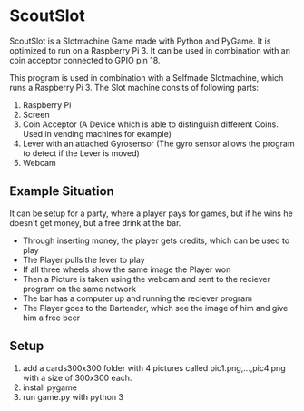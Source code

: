 # ScoutSlot
ScoutSlot is a Slotmachine Game made with Python and PyGame. It is optimized to run on a Raspberry Pi 3.
It can be used in combination with an coin acceptor connected to GPIO pin 18.

This program is used in combination with a Selfmade Slotmachine, which runs a Raspberry Pi 3.
The Slot machine consits of following parts:
1. Raspberry Pi
2. Screen
3. Coin Acceptor (A Device which is able to distinguish different Coins. Used in vending machines for example)
5. Lever with an attached Gyrosensor (The gyro sensor allows the program to detect if the Lever is moved)
6. Webcam

## Example Situation
It can be setup for a party, where a player pays for games, but if he wins he doesn't get money, but a free drink at the bar.
+ Through inserting money, the player gets credits, which can be used to play
+ The Player pulls the lever to play
+ If all three wheels show the same image the Player won
+ Then a Picture is taken using the webcam and sent to the reciever program on the same network
+ The bar has a computer up and running the reciever program
+ The Player goes to the Bartender, which see the image of him and give him a free beer


## Setup
1. add a cards300x300 folder with 4 pictures called pic1.png,...,pic4.png with a size of 300x300 each.
2. install pygame
3. run game.py with python 3

